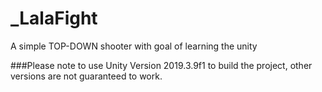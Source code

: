 # _LalaFight


A simple TOP-DOWN shooter with goal of learning the unity

###Please note to use Unity Version 2019.3.9f1 to build the project, other versions are not guaranteed to work.
